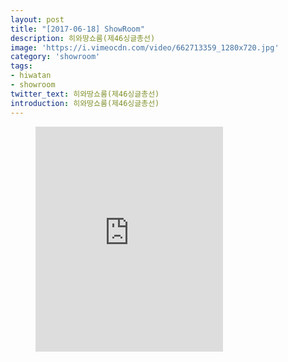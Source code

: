 ```yaml
---
layout: post
title: "[2017-06-18] ShowRoom"
description: 히와땅쇼룸(제46싱글총선)
image: 'https://i.vimeocdn.com/video/662713359_1280x720.jpg'
category: 'showroom'
tags:
- hiwatan
- showroom
twitter_text: 히와땅쇼룸(제46싱글총선)
introduction: 히와땅쇼룸(제46싱글총선)
---
```

<figure class="video_container">
<iframe src="https://player.vimeo.com/video/239671190" height="360" frameborder="0" webkitallowfullscreen mozallowfullscreen allowfullscreen></iframe>
</figure>
